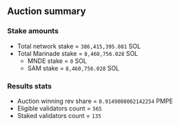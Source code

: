 ## Auction summary

### Stake amounts
- Total network stake = `386,415,395.081` SOL
- Total Marinade stake = `8,460,756.028` SOL
  - MNDE stake = `0` SOL
  - SAM stake = `8,460,756.028` SOL

### Results stats
- Auction winning rev share = `0.9149008002142254` PMPE
- Eligible validators count = `565`
- Staked validators count = `135`
